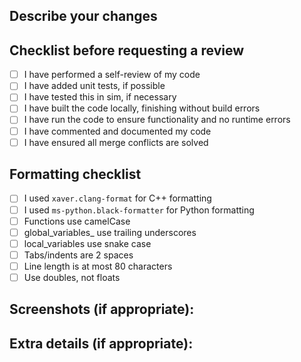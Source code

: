 ## Describe your changes

## Checklist before requesting a review
- [ ] I have performed a self-review of my code
- [ ] I have added unit tests, if possible
- [ ] I have tested this in sim, if necessary
- [ ] I have built the code locally, finishing without build errors
- [ ] I have run the code to ensure functionality and no runtime errors
- [ ] I have commented and documented my code
- [ ] I have ensured all merge conflicts are solved

## Formatting checklist
- [ ] I used `xaver.clang-format` for C++ formatting
- [ ] I used `ms-python.black-formatter` for Python formatting
- [ ] Functions use camelCase
- [ ] global_variables_ use trailing underscores
- [ ] local_variables use snake case
- [ ] Tabs/indents are 2 spaces
- [ ] Line length is at most 80 characters
- [ ] Use doubles, not floats

## Screenshots (if appropriate):

## Extra details (if appropriate):


